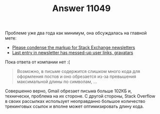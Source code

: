 ﻿---
title: "Answer 11049"
se.owner.user_id: 178556
se.owner.display_name: "default locale"
se.owner.link: "https://ru.meta.stackoverflow.com/users/178556/default-locale"
se.answer_id: 11049
se.question_id: 11045
se.post_type: answer
se.is_accepted: False
---
<p>Проблеме уже два года как минимум, она обсуждалась на главной мете:</p>
<ul>
<li><a href="https://meta.stackexchange.com/questions/308536/please-condense-the-markup-for-stack-exchange-newsletters">Please condense the markup for Stack Exchange newsletters</a></li>
<li><a href="https://meta.stackexchange.com/questions/306533/last-entry-in-newsletter-has-messed-up-user-links-gravatars">Last entry in newsletter has messed-up user links, gravatars</a></li>
</ul>
<p>Пока ответа от компании нет :(</p>
<blockquote>
<p>Возможно, в письме содержится слишком много кода для оформления постов и оно обрезается из-за превышения максимальной длины по символам, ...</p>
</blockquote>
<p>Совершенно верно, Gmail обрезает письма больше 102КБ и, технически, проблема на их стороне. С другой стороны, Stack Overflow в своих рассылках использует неоправданно большое количество трекинговых ссылок и вполне может оптимизировать длину кода.</p>

